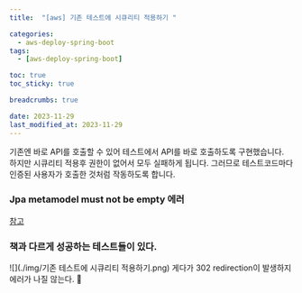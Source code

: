 ```yaml
---
title:  "[aws] 기존 테스트에 시큐리티 적용하기 "

categories:
  - aws-deploy-spring-boot 
tags:
  - [aws-deploy-spring-boot]

toc: true
toc_sticky: true

breadcrumbs: true

date: 2023-11-29
last_modified_at: 2023-11-29
---
```


기존엔 바로 API를 호출할 수 있어 테스트에서 API를 바로 호출하도록 구현했습니다.
하지만 시큐리티 적용후 권한이 없어서 모두 실패하게 됩니다.
그러므로 테스트코드마다 인증된 사용자가 호출한 것처럼 작동하도록 합니다.

### Jpa metamodel must not be empty 에러
[참고](https://velog.io/@cjh8746/%EC%97%90%EB%9F%AC-JPA-metamodel-must-not-be-empty-%ED%95%B4%EA%B2%B0%EA%B8%B0)

### 책과 다르게 성공하는 테스트들이 있다.
![](./img/기존 테스트에 시큐리티 적용하기.png)
게다가 302 redirection이 발생하지 에러가 나질 않는다. 🥲
